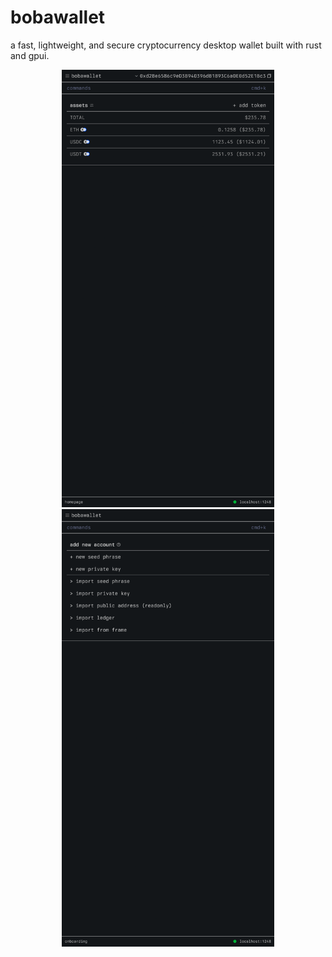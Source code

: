 # bobawallet

a fast, lightweight, and secure cryptocurrency desktop wallet built with rust and gpui.

<div align="center">
  <img src="./assets/homepage.png" width="340" height="700" alt="boba wallet homepage">
  <img src="./assets/onboarding.png" width="340" height="700" alt="boba wallet onboarding">
</div>
